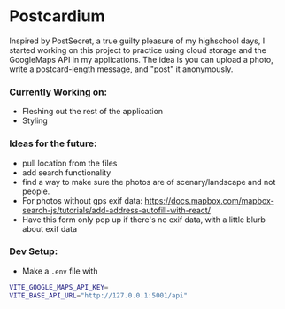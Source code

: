 # Postcardium

Inspired by PostSecret, a true guilty pleasure of my highschool days, I started working on this project to practice using cloud storage and the GoogleMaps API in my applications. The idea is you can upload a photo, write a postcard-length message, and "post" it anonymously.

### Currently Working on:

- Fleshing out the rest of the application
- Styling

### Ideas for the future:

- pull location from the files
- add search functionality
- find a way to make sure the photos are of scenary/landscape and not people.
- For photos without gps exif data: https://docs.mapbox.com/mapbox-search-js/tutorials/add-address-autofill-with-react/
- Have this form only pop up if there's no exif data, with a little blurb about exif data

### Dev Setup:

- Make a `.env` file with

```bash
VITE_GOOGLE_MAPS_API_KEY=
VITE_BASE_API_URL="http://127.0.0.1:5001/api"
```
